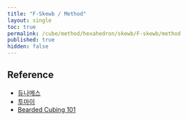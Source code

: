 ```yaml
---
title: "F-Skewb / Method"
layout: single
toc: true
permalink: /cube/method/hexahedron/skewb/F-skewb/method
published: true
hidden: false
---
```


<head>
  <base target="_blank">
</head>



## Reference

- [듀나메스](https://youtu.be/UslhG5CHgtE)
- [투마이](https://youtu.be/rDosGPGV2Bk)
- [Bearded Cubing 101](https://youtu.be/xJXssY6tDRQ)

